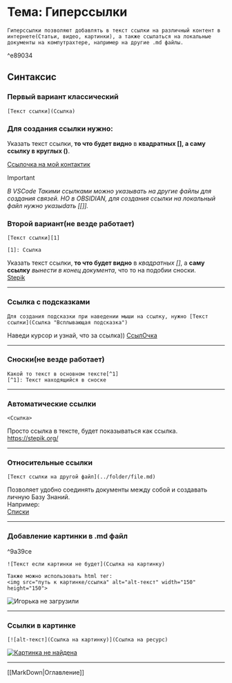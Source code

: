 # Тема: Гиперссылки

    Гиперссылки позволяют добавлять в текст ссылки на различный контент в интернете(Статьи, видео, картинки), а также ссылаться на локальные документы на компутрахтере, например на другие .md файлы.

^e89034

## Синтаксис
### Первый вариант классический
    [Текст ссылки](Ссылка)
### Для создания ссылки нужно:  
Указать текст ссылки, **то что будет видно** в **квадратных [], а __саму ссылку__ в круглых ()**.  

[Ссылочка на мой контактик](https://vk.com/rafuslik) 

>[!Important]
>_В VSCode Такими ссылками можно указывать на другие файлы для создания связей.
>НО в OBSIDIAN, для создания ссылки на локальный файл нужно указыdать [[]]._



### Второй вариант(не везде работает)
    [Текст ссылки][1]  

    [1]: Ссылка

Указать текст ссылки, **то что будет видно** в *квадратных []*, а **саму ссылку** *вынести в конец документа*, что то на подобии сноски.  
[Stepik][1]  

[1]: https://stepik.org/
***


### Ссылка с подсказками
    Для создания подсказки при наведении мыши на ссылку, нужно [Текст ссылки](Ссылка "Всплывающая подсказка")
Наведи курсор и узнай, что за ссылка))
[СсылОчка](https://vk.com/rafuslik "Контакт Рафека")  
***

### Сноски(не везде работает)
    Какой то текст в основном тексте[^1]
    [^1]: Текст находящийся в сноске
***


### Автоматические ссылки
    <Ссылка>
Просто ссылка в тексте, будет показываться как ссылка.  
<https://stepik.org/>
***


### Относительные ссылки
    [Текст ссылки на другой файл](../folder/file.md)

Позволяет удобно соединять документы между собой и создавать личную Базу Знаний.  
Например:  
[Списки](06_list.md)
***


### Добавление картинки в .md файл

^9a39ce

    ![Текст если картинки не будет](Ссылка на картинку)

    Также можно использовать html тег: 
    <img src="путь к картинке/ссылка" alt="alt-текст" width="150" height="150">
![Игорька не загрузили](https://avatars.cloudflare.steamstatic.com/c3b9c9624fe4b4612af5db8c5322c2ef525f77f0_medium.jpg)
***


### Ссылки в картинке
    [![alt-текст](Ссылка на картинку)](Ссылка на ресурс)
[![Картинка не найдена](https://topcheck.ru/wp-content/uploads/2022/04/stepik-otzyvy-o-kursah-i-obuchenii.png)](https://stepik.org/)
***

[[MarkDown|Оглавление]]